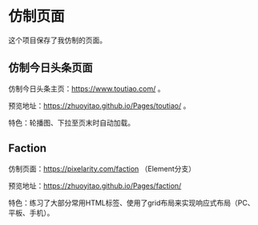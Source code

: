 # 仿制页面
这个项目保存了我仿制的页面。
## 仿制今日头条页面
仿制今日头条主页：https://www.toutiao.com/ 。

预览地址：https://zhuoyitao.github.io/Pages/toutiao/ 。

特色：轮播图、下拉至页末时自动加载。

## Faction
仿制页面：https://pixelarity.com/faction （Element分支）

预览地址：https://zhuoyitao.github.io/Pages/faction/

特色：练习了大部分常用HTML标签、使用了grid布局来实现响应式布局（PC、平板、手机）。